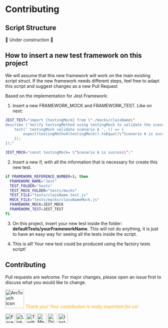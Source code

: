 # Contributing

## Script Structure

🚧  Under construction 🚧

## How to insert a new test framework on this project

We will assume that this new framework will work on the main existing script struct. If the new framework needs different steps, feel free to adapt this script and suggest changes as a new Pull Request

Based on the implementation for Jest Framework:

1. Insert a new FRAMEWORK_MOCK and FRAMEWORK_TEST. Like on next:

```bash
JEST_TEST="import {testingMock} from \"./mocks/className\"
describe ('Verify testingMethod using testingMock to validate the scenario ABC', () => {
	test(' testingMock validate scenario A ', () => {
		expect(testingMethod(testingMock)).toEqual(\"Scenario A is success\");
	});
});"

JEST_MOCK="const testingMock= \"Scenario A is success\";"
```

2. Insert a new if, with all the information that is necessary for create this new test.

```bash
if FRAMEWORK_REFERENCE_NUMBER=1; then
  FRAMEWORK_NAME="Jest"
  TEST_FOLDER="tests"
  TEST_MOCK_FOLDER="tests/mocks"
  TEST_FILE="tests/className.test.js"
  MOCK_FILE="tests/mocks/classNameMock.js"
  FRAMEWORK_MOCK=JEST_MOCK
  FRAMEWORK_TEST=JEST_TEST
fi
```

3. On this project, insert your new test inside the folder: **defaultTests/yourFrameworkName**. This will not do anything, it is just to have an easy way for seeing all the tests inside the script.

4. This is all! Your new test could be produced using the factory tests script!

## Contributing
Pull requests are welcome. For major changes, please open an issue first to discuss what you would like to change.

<img src="https://pbs.twimg.com/profile_images/1156669334531596293/ufha-qND_400x400.png"  border="0" alt="ArcTouch Icon" height="60"/>  <span style="color:orange"><em>Thank you! Your contribution is really important for us!</em></span> 

<a href="https://www.facebook.com/ArcTouchBrasil/"><img alt="Facebook icon" src="https://img.icons8.com/ios-filled/50/000000/facebook-circled--v1.png" width="30"/></a>
<a href="https://www.linkedin.com/company/arctouch"><img alt="Linkedin icon" src="https://img.icons8.com/ios-filled/50/000000/linkedin-circled--v1.png" width="30"/></a>
<a href="https://twitter.com/arctouch"><img alt="Twitter icon" src="https://img.icons8.com/ios-filled/50/000000/twitter-circled--v1.png" width="30"/></a>
<a href="https://medium.com/arctouch"><img alt="Medium icon" src="https://img.icons8.com/ios-filled/50/000000/medium-logo.png" width="30"/></a>
<a href="https://dribbble.com/arctouch"><img alt="Dribbble icon" src="https://img.icons8.com/dotty/80/000000/dribbble.png" width="30"/></a>
<a href="https://www.instagram.com/arctouchlife/"><img alt="Instagram icon" src="https://img.icons8.com/ios-filled/50/000000/instagram-new.png" width="30"/></a>                                                                                               
  

